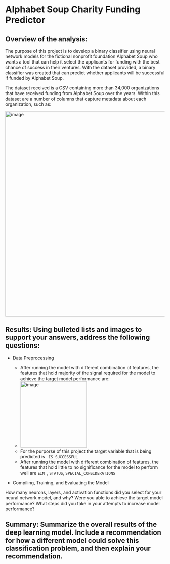 # Alphabet Soup Charity Funding Predictor

## Overview of the analysis: 
The purpose of this project is to develop a binary classifier using neural network models for the fictional nonprofit foundation Alphabet Soup who wants a tool that can help it select the applicants for funding with the best chance of success in their ventures. With the dataset provided, a binary classifier was created that can predict whether applicants will be successful if funded by Alphabet Soup.

The dataset received is a CSV containing more than 34,000 organizations that have received funding from Alphabet Soup over the years. Within this dataset are a number of columns that capture metadata about each organization, such as:

<img width="646" alt="image" src="https://github.com/vasabril98/deep-learning-challenge/assets/120423945/afdfc559-e609-40bf-a67d-830669b5868e">


## Results: Using bulleted lists and images to support your answers, address the following questions:

* Data Preprocessing

    * After running the model with different combination of features, the features that hold majority of the signal required for the model to achieve the target model performance are:
    * <img width="209" alt="image" src="https://github.com/vasabril98/deep-learning-challenge/assets/120423945/b4aaffe2-cb93-4c1b-bdca-b9a7af8169c9">
    * For the purporse of this project the target variable that is being predicted is  ``` IS_SUCCESSFUL```
    * After running the model with different combination of features, the features that hold little to no significance for the model to perform well are ```EIN ```, ```STATUS```, ```SPECIAL_CONSIDERATIONS```
* Compiling, Training, and Evaluating the Model

How many neurons, layers, and activation functions did you select for your neural network model, and why?
Were you able to achieve the target model performance?
What steps did you take in your attempts to increase model performance?

## Summary: Summarize the overall results of the deep learning model. Include a recommendation for how a different model could solve this classification problem, and then explain your recommendation.
